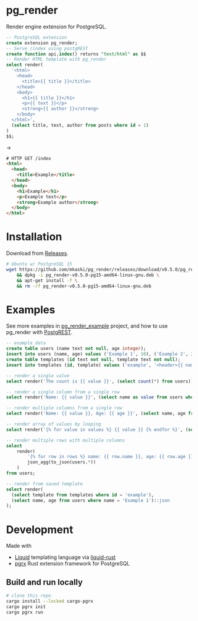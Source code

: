 # pg_render

Render engine extension for PostgreSQL.

```sql
-- PostgreSQL extension
create extension pg_render;
-- Serve /index using postgREST
create function api.index() returns "text/html" as $$
-- Render HTML template with pg_render
select render(
  '<html>
    <head>
      <title>{{ title }}</title>
    </head>
    <body>
      <h1>{{ title }}</h1>
      <p>{{ text }}</p>
      <strong>{{ author }}</strong>
    </body>
  </html>',
  (select title, text, author from posts where id = 1)
)
$$;
```

->

```html
# HTTP GET /index
<html>
  <head>
    <title>Example</title>
  </head>
  <body>
    <h1>Example</h1>
    <p>Example text</p>
    <strong>Example author</strong>
  </body>
</html>
```

# Installation

Download from [Releases](https://github.com/mkaski/pg_render/releases).

```bash
# Ubuntu w/ PostgreSQL 15
wget https://github.com/mkaski/pg_render/releases/download/v0.5.0/pg_render-v0.5.0-pg15-amd64-linux-gnu.deb \
    && dpkg -i pg_render-v0.5.0-pg15-amd64-linux-gnu.deb \
    && apt-get install -f \
    && rm -rf pg_render-v0.5.0-pg15-amd64-linux-gnu.deb
```

# Examples

See more examples in [pg_render_example](https://github.com/mkaski/pg_render_example/blob/master/sql/002_products.sql) project, and how to use pg_render with [PostgREST](https://postgrest.org).

```sql
-- example data
create table users (name text not null, age integer);
insert into users (name, age) values ('Example 1', 10), ('Example 2', 20), ('Exampl 2', 30);
create table templates (id text not null, template text not null);
insert into templates (id, template) values ('example', '<header>{{ name }}</header><footer>{{ age }}</footer>');

-- render a single value
select render('The count is {{ value }}', (select count(*) from users));

-- render a single column from a single row
select render('Name: {{ value }}', (select name as value from users where name = 'Example 1'));

-- render multiple columns from a single row
select render('Name: {{ value }}, Age: {{ age }}', (select name, age from users where name = 'Example 1')::to_json);

-- render array of values by looping
select render('{% for value in values %} {{ value }} {% endfor %}', (select array(select name from users)));

-- render multiple rows with multiple columns
select
    render(
        '{% for row in rows %} name: {{ row.name }}, age: {{ row.age }} {% endfor %}',
        json_agg(to_json(users.*))
    )
from users;

-- render from saved template
select render(
  (select template from templates where id = 'example'),
  (select name, age from users where name = 'Example 1')::json
);

```

# Development

Made with

- [Liquid](https://shopify.github.io/liquid/) templating language via [liquid-rust](https://github.com/cobalt-org/liquid-rust)
- [pgrx](https://github.com/pgcentralfoundation/pgrx) Rust extension framework for PostgreSQL

## Build and run locally

```bash
# clone this repo
cargo install --locked cargo-pgrx
cargo pgrx init
cargo pgrx run
```
